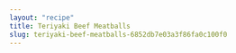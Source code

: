 ```yaml
---
layout: "recipe"
title: Teriyaki Beef Meatballs
slug: teriyaki-beef-meatballs-6852db7e03a3f86fa0c100f0
---
```

